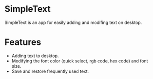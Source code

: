 # SimpleText
SimpleText is an app for easily adding and modifing text on desktop.

# Features
- Adding text to desktop.
- Modifying the font color (quick select, rgb code, hex code) and font size.
- Save and restore frequently used text.